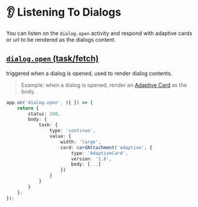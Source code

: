 # 👂 Listening To Dialogs

You can listen on the `dialog.open` activity and respond with adaptive cards or url to
be rendered as the dialogs content.

## [`dialog.open` (task/fetch)](https://learn.microsoft.com/en-us/microsoftteams/platform/task-modules-and-cards/task-modules/task-modules-bots?tabs=nodejs#invoke-a-dialog-using-taskfetch)

triggered when a dialog is opened, used to render dialog contents.

> Example: when a dialog is opened, render an [Adaptive Card](https://adaptivecards.io/) as the body.

```typescript
app.on('dialog.open', ({ }) => {
    return {
        status: 200,
        body: {
            task: {
                type: 'continue',
                value: {
                    width: 'large',
                    card: cardAttachment('adaptive', {
                        type: 'AdaptiveCard',
                        version: '1.6',
                        body: [...]
                    })
                }
            }
        }
    };
});
```
